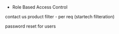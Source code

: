 - Role Based Access Control

contact us
product filter - per req (startech filteration)

password reset for users
